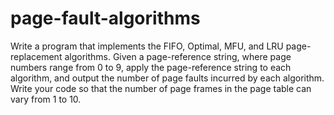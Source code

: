 # page-fault-algorithms

Write a program that implements the FIFO, Optimal, MFU, and LRU page-replacement
algorithms. Given a page-reference string, where page numbers range from 0 to 9,
apply the page-reference string to each algorithm, and output the number of page faults
incurred by each algorithm. Write your code so that the number of page frames in the
page table can vary from 1 to 10. 

